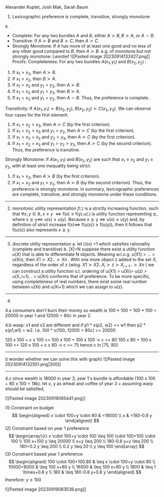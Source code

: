 Alexander Kuptel, Josh Mak, Sarah Baum
1. Lexicographic preference is complete, transitive, strongly monotone

a. 
- Complete: For any two bundles $A$ and $B$, either $A \succ B, B \succ A$, or $A \sim B$.
- Transitive: If $A \succ B$ and $B \succ C$, then $A \succ C$.
- Strongly Monotone: If $A$ has more of at least one good and no less of any other good compared to $B$, then $A \succ B$.
e.g. of monotone but not strongly monotone: Leontief
![[Pasted image 20230914132427.png]]
Proofs:
Completeness:
For any two bundles $A\left(x_1, y_1\right)$ and $B\left(x_2, y_2\right)$ :
1. If $x_1>x_2$, then $A \succ B$.
2. If $x_1<x_2$, then $B \succ A$.
3. If $x_1=x_2$ and $y_1>y_2$, then $A \succ B$.
4. If $x_1=x_2$ and $y_1<y_2$, then $B \succ A$.
5. If $x_1=x_2$ and $y_1=y_2$, then $A \sim B$.
Thus, the preference is complete.

Transitivity:
If $A\left(x_1, y_1\right) \succ B\left(x_2, y_2\right)$, $B\left(x_2, y_2\right) \succ C\left(x_3, y_3\right)$. We can observe four cases for the first element.
1. If $x_1>x_2>x_3$, then $A \succ C$ (by the first criterion).
2. If $x_1=x_2>x_3$ and $y_1>y_2$, then $A \succ C$ (by the first criterion).
3. If $x_1>x_2=x_3$ and $y_2>y_3$, then $A \succ C$ (by the first criterion).
4. If $x_1=x_2=x_3$ and $y_1>y_2>y_3$, then $A \succ C$ (by the second criterion).
Thus, the preference is transitive.

Strongly Monotone:
If $A\left(x_1, y_1\right)$ and $B\left(x_2, y_2\right)$ are such that $x_1 \geq x_2$ and $y_1 \geq y_2$, with at least one inequality being strict.
1. If $x_1>x_2$, then $A \succ B$ (by the first criterion).
2. If $x_1=x_2$ and $y_1>y_2$, then $A \succ B$ (by the second criterion).
Thus, the preference is strongly monotone.
In summary, lexicographic preferences are complete, transitive, and strongly monotone under these conditions.

---
2. monotonic utility representation
 $f($.) is a strictly increasing function, such that $\forall x, y \in \mathbb{R}, x \geq y$ $\Longleftrightarrow \mathrm{f}(\mathrm{x}) \geq \mathrm{f}(\mathrm{y}) . \mathrm{u}($.) is utility function representing $\succsim$, where $\mathrm{x} \succsim \mathrm{y} \Longleftrightarrow$ $\mathrm{u}(\mathrm{x}) \geq \mathrm{u}(\mathrm{y})$. Because $\mathrm{x} \succsim \mathrm{y} \Longleftrightarrow \mathrm{u}(\mathrm{x}) \geq \mathrm{u}(\mathrm{y})$ and, by definition of strict increase $\mathrm{f}(\mathrm{x}) \Longleftrightarrow$ $\mathrm{f}(\mathrm{u}(\mathrm{x})) \geq \mathrm{f}(\mathrm{u}(\mathrm{y}))$, then it follows that $\mathrm{f}(\mathrm{u}(\mathrm{x}))$ also represents $\mathrm{x} \succsim \mathrm{y}$.
---
3. discrete utility representation
a. let U(x) =1 which satisfies rationality (complete and transitive)
b. |X|=N 
suppose there exist a utility function $u(X)$ that is able to differentiate N objects. Meaning w.l.o.g. u(X1) >  ... > u(Xn), then  $X1 \succ X2 .. \succ Xn$ . With one more object z added to the set $X$, regardless of the order of z (wlog.  $X1 \succ X2 .. X_{i} \succ z \succ X_{i+1}.. \succ Xn$ ) we can construct a utility function s.t. ordering of  u(X1) >  u(Xi)> u(z) > u(X_i+1)... > u(Xn) conforms that of preference. To be more specific, using completeness of real numbers, there exist some real number between u(Xi) and u(Xi+1) which we can assign to u(z).

---
4. 
4.a consumers don't burn their money so wealth is 100 * 100 + 100 * 100 = 20000 in year 1 and 12000 + 80c in year 2.

4.b wasp: x1 and x2 are different and if p1 * x(p2, w2) <= w1 then p2 * x(p1,w1) > w2. i.e. 
100 * x(100, 12000 + 80c) <= 20000

120 x 100 + c x 100 <= 100 x 100 + 100 x 100 -> c <= 80
100 x 80 + 100 x 100 <= 120 x 100 + c x 80 -> c >= 75
hence c in [75, 80]


----
(i wonder whether we can solve this with graph)
![[Pasted image 20230914132551.png|300]]

---- 

4.c
since wealth is 18000 in year 3, year 1's bundle is affordable (100 x 100 + 80 x 100 = 18k). let x, y as wheat and coffee of year 3 + assuming warp should be satisfied, 

![[Pasted image 20230919085441.png]]

(1) Constraint on budget
$$
\begin{aligned}
x \cdot 100+y \cdot 80 & =18000 \\
x & =180-0.8 y
\end{aligned}
$$
(2) Constraint based on year 1 preference
$$
\begin{array}{r}
x \cdot 100+y \cdot 100 \leq 100 \cdot 100+100 \cdot 100 \\
100 x+100 y \leq 20000 \\
x+y \leq 200 \\
180-0.8 y+y \leq 200 \\
180+0.2 y \leq 200 \\
0.2 y \leq 20 \\
y \leq 100
\end{array}
$$
(3) Constraint based year 1 preference
$$
\begin{aligned}
100 \cdot 100+100.80 & \leq x \cdot 100+y \cdot 80 \\
10000+8000 & \leq 100 x+80 y \\
18000 & \leq 100 x+80 y \\
1800 & \leq 1 \times+0.8 y \\
180 & \leq 180-0.8 y+0.8 y
\end{aligned}
$$
therefore: $y \leq 100$


![[Pasted image 20230919083536.png]]